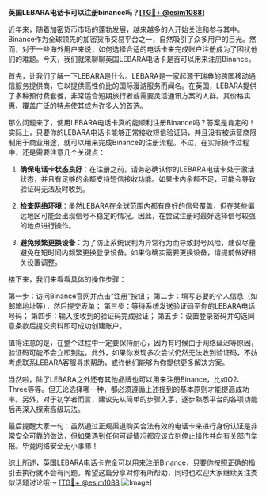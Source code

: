 **英国LEBARA电话卡可以注册binance吗？[[TG💪+ @esim1088](https://t.me/s/esim1088)]**

近年来，随着加密货币市场的蓬勃发展，越来越多的人开始关注和参与其中。Binance作为全球领先的加密货币交易平台之一，自然吸引了众多用户的目光。然而，对于一些海外用户来说，如何选择合适的电话卡来完成账户注册成为了困扰他们的难题。今天，我们就来聊聊英国LEBARA电话卡是否可以用来注册Binance。

首先，让我们了解一下LEBARA是什么。LEBARA是一家起源于瑞典的跨国移动通信服务提供商，它以提供高性价比的国际漫游服务而闻名。在英国，LEBARA提供了多种预付费套餐，非常适合短期旅行者或需要灵活通讯方案的人群。其价格实惠、覆盖广泛的特点使其成为许多人的首选。

那么问题来了，使用LEBARA电话卡真的能顺利注册Binance吗？答案是肯定的！实际上，只要你的LEBARA电话卡能够正常接收短信验证码，并且没有被运营商限制用于商业用途，就可以用来完成Binance的注册流程。不过，在实际操作过程中，还是需要注意几个关键点：

1. **确保电话卡状态良好**：在注册之前，请务必确认你的LEBARA电话卡处于激活状态，并且有足够的余额支持短信接收功能。如果卡内余额不足，可能会导致验证码无法及时收到。

2. **检查网络环境**：虽然LEBARA在全球范围内都有良好的信号覆盖，但在某些偏远地区可能会出现信号不稳定的情况。因此，在尝试注册时最好选择信号较强的地点进行操作。

3. **避免频繁更换设备**：为了防止系统误判为异常行为而导致封号风险，建议尽量避免在短时间内频繁更换登录设备。如果你确实需要更换设备，请提前做好相关设置调整。

接下来，我们来看看具体的操作步骤：

第一步：访问Binance官网并点击“注册”按钮；
第二步：填写必要的个人信息（如邮箱地址等），然后提交表单；
第三步：等待系统发送验证码至你的LEBARA电话号码；
第四步：输入接收到的验证码完成验证；
第五步：设置登录密码并勾选同意条款后提交资料即可成功创建账户。

值得注意的是，在整个过程中一定要保持耐心，因为有时候由于网络延迟等原因，验证码可能不会立即到达。此外，如果你发现多次尝试仍然无法收到验证码，不妨考虑联系LEBARA客服寻求帮助，或许他们能够为你提供更多解决方案。

当然啦，除了LEBARA之外还有其他品牌也可以用来注册Binance，比如O2、Three等等。但无论选择哪一种，都必须遵循上述提到的基本原则才能提高成功率。另外，对于初学者而言，建议先从简单的步骤入手，逐步熟悉平台的各项功能后再深入探索高级玩法。

最后提醒大家一句：虽然通过正规渠道购买合法有效的电话卡来进行身份认证是非常安全可靠的做法，但如果遇到任何可疑情况都应该立刻停止操作并向有关部门举报。毕竟网络安全无小事嘛！

综上所述，英国LEBARA电话卡完全可以用来注册Binance，只要你按照正确的指引去执行就不会有问题。希望这篇分享对你有所帮助，同时也欢迎大家继续关注类似话题讨论哦～ [[TG💪+ @esim1088](https://t.me/s/esim1088) ![Image](https://i.postimg.cc/4NQfJmqS/Snipaste-2025-05-13-00-14-12.png)]